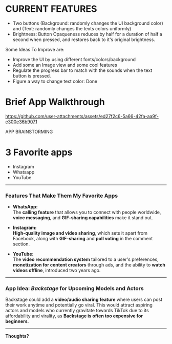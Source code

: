 # CURRENT FEATURES

- Two buttons (Background: randomly changes the UI background color) and (Text: randomly changes the texts colors uniformly)
- Brightness: Button Opaqueness reduces by half for a duration of half a second when pressed, and restores back to it's original brightness.

Some Ideas To Improve are:
- Improve the UI by using different fonts/colors/background
- Add some an Image view and some cool features
- Regulate the progress bar to match with the sounds when the text button is pressed. 
- Figure a way to change text color: Done 


# Brief App Walkthrough


https://github.com/user-attachments/assets/ed27f2c6-5a66-42fa-aa9f-e300e36b9071





APP BRAINSTORMING

# 3 Favorite apps
- Instagram 
- Whatsapp
- YouTube 

---

### Features That Make Them My Favorite Apps  

- **WhatsApp:**  
  The **calling feature** that allows you to connect with people worldwide, **voice messaging**, and **GIF-sharing capabilities** make it stand out.  

- **Instagram:**  
  **High-quality image and video sharing**, which sets it apart from Facebook, along with **GIF-sharing** and **poll voting** in the comment section.  

- **YouTube:**  
  The **video recommendation system** tailored to a user's preferences, **monetization for content creators** through ads, and the ability to **watch videos offline**, introduced two years ago.  

---

### App Idea: *Backstage* for Upcoming Models and Actors  

Backstage could add a **video/audio sharing feature** where users can post their work anytime and potentially go viral. This would attract aspiring actors and models who currently gravitate towards TikTok due to its affordability and virality, as **Backstage is often too expensive for beginners**.  

---

**Thoughts?**
